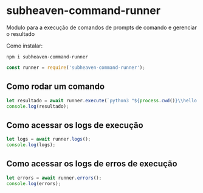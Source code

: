 # subheaven-command-runner
Modulo para a execução de comandos de prompts de comando e gerenciar o resultado

Como instalar:
```shell
npm i subheaven-command-runner
```
```js
const runner = require('subheaven-command-runner');
```

## Como rodar um comando
```js
let resultado = await runner.execute(`python3 "${process.cwd()}\\hello.py" mensagem="Olá mundo!"`);
console.log(resultado);
```

## Como acessar os logs de execução
```js
let logs = await runner.logs();
console.log(logs);
```

## Como acessar os logs de erros de execução
```js
let errors = await runner.errors();
console.log(errors);
```
